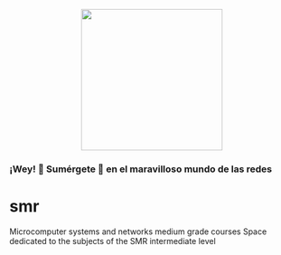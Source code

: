 <p align="center" width="300">
  <img aling="center" width="250" src="https://github.com/aburcas/smr/assets/84635858/4c874599-37ec-4763-b2e5-b43a720a0459"/>
  <h3>¡Wey! 👋 Sumérgete 👨 en el maravilloso mundo de las redes</h3>
</p>

# smr
Microcomputer systems and networks medium grade courses
Space dedicated to the subjects of the SMR intermediate level
